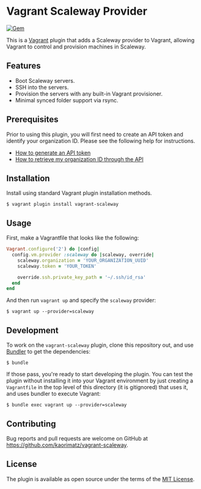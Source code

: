 # Vagrant Scaleway Provider

[![Gem](https://img.shields.io/gem/v/vagrant-scaleway.svg?style=flat-square)](https://rubygems.org/gems/vagrant-scaleway)

This is a [Vagrant](http://www.vagrantup.com/) plugin that adds a Scaleway
provider to Vagrant, allowing Vagrant to control and provision machines in
Scaleway.

## Features

- Boot Scaleway servers.
- SSH into the servers.
- Provision the servers with any built-in Vagrant provisioner.
- Minimal synced folder support via rsync.

## Prerequisites

Prior to using this plugin, you will first need to create an API token and
identify your organization ID. Please see the following help for instructions.

- [How to generate an API token](https://www.scaleway.com/docs/generate-an-api-token/)
- [How to retrieve my organization ID through the API](https://www.scaleway.com/docs/retrieve-my-organization-id-throught-the-api/)

## Installation

Install using standard Vagrant plugin installation methods.

    $ vagrant plugin install vagrant-scaleway

## Usage

First, make a Vagrantfile that looks like the following:

```ruby
Vagrant.configure('2') do |config|
  config.vm.provider :scaleway do |scaleway, override|
    scaleway.organization = 'YOUR_ORGANIZATION_UUID'
    scaleway.token = 'YOUR_TOKEN'

    override.ssh.private_key_path = '~/.ssh/id_rsa'
  end
end
```

And then run `vagrant up` and specify the `scaleway` provider:

    $ vagrant up --provider=scaleway

## Development

To work on the `vagrant-scaleway` plugin, clone this repository out, and use
[Bundler](http://gembundler.com) to get the dependencies:

    $ bundle

If those pass, you're ready to start developing the plugin. You can test
the plugin without installing it into your Vagrant environment by just
creating a `Vagrantfile` in the top level of this directory (it is gitignored)
that uses it, and uses bundler to execute Vagrant:

    $ bundle exec vagrant up --provider=scaleway

## Contributing

Bug reports and pull requests are welcome on GitHub at https://github.com/kaorimatz/vagrant-scaleway.

## License

The plugin is available as open source under the terms of the [MIT License](http://opensource.org/licenses/MIT).
